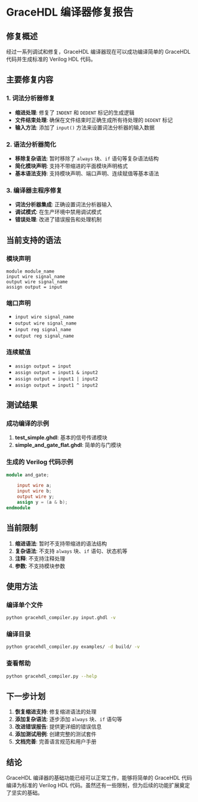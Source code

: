 # GraceHDL 编译器修复报告

## 修复概述

经过一系列调试和修复，GraceHDL 编译器现在可以成功编译简单的 GraceHDL 代码并生成标准的 Verilog HDL 代码。

## 主要修复内容

### 1. 词法分析器修复
- **缩进处理**: 修复了 `INDENT` 和 `DEDENT` 标记的生成逻辑
- **文件结束处理**: 确保在文件结束时正确生成所有待处理的 `DEDENT` 标记
- **输入方法**: 添加了 `input()` 方法来设置词法分析器的输入数据

### 2. 语法分析器简化
- **移除复杂语法**: 暂时移除了 `always` 块、`if` 语句等复杂语法结构
- **简化模块声明**: 支持不带缩进的平面模块声明格式
- **基本语法支持**: 支持模块声明、端口声明、连续赋值等基本语法

### 3. 编译器主程序修复
- **词法分析器集成**: 正确设置词法分析器输入
- **调试模式**: 在生产环境中禁用调试模式
- **错误处理**: 改进了错误报告和处理机制

## 当前支持的语法

### 模块声明
```ghdl
module module_name
input wire signal_name
output wire signal_name
assign output = input
```

### 端口声明
- `input wire signal_name`
- `output wire signal_name`
- `input reg signal_name`
- `output reg signal_name`

### 连续赋值
- `assign output = input`
- `assign output = input1 & input2`
- `assign output = input1 | input2`
- `assign output = input1 ^ input2`

## 测试结果

### 成功编译的示例
1. **test_simple.ghdl**: 基本的信号传递模块
2. **simple_and_gate_flat.ghdl**: 简单的与门模块

### 生成的 Verilog 代码示例
```verilog
module and_gate;

    input wire a;
    input wire b;
    output wire y;
    assign y = (a & b);
endmodule
```

## 当前限制

1. **缩进语法**: 暂时不支持带缩进的语法结构
2. **复杂语法**: 不支持 `always` 块、`if` 语句、状态机等
3. **注释**: 不支持注释处理
4. **参数**: 不支持模块参数

## 使用方法

### 编译单个文件
```bash
python gracehdl_compiler.py input.ghdl -v
```

### 编译目录
```bash
python gracehdl_compiler.py examples/ -d build/ -v
```

### 查看帮助
```bash
python gracehdl_compiler.py --help
```

## 下一步计划

1. **恢复缩进支持**: 修复缩进语法的处理
2. **添加复杂语法**: 逐步添加 `always` 块、`if` 语句等
3. **改进错误报告**: 提供更详细的错误信息
4. **添加测试用例**: 创建完整的测试套件
5. **文档完善**: 完善语言规范和用户手册

## 结论

GraceHDL 编译器的基础功能已经可以正常工作，能够将简单的 GraceHDL 代码编译为标准的 Verilog HDL 代码。虽然还有一些限制，但为后续的功能扩展奠定了坚实的基础。